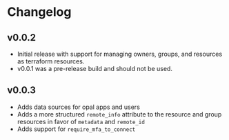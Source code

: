 # Changelog

## v0.0.2
- Initial release with support for managing owners, groups, and resources as terraform resources.
- v0.0.1 was a pre-release build and should not be used.

## v0.0.3
- Adds data sources for opal apps and users
- Adds a more structured `remote_info` attribute to the resource and group resources in favor of `metadata` and `remote_id`
- Adds support for `require_mfa_to_connect`
